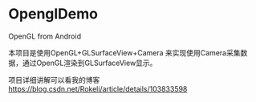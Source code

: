 # OpenglDemo
OpenGL from Android

本项目是使用OpenGL+GLSurfaceView+Camera 来实现使用Camera采集数据，通过OpenGL渲染到GLSurfaceView显示。

项目详细讲解可以看我的博客 https://blog.csdn.net/Rokeli/article/details/103833598

